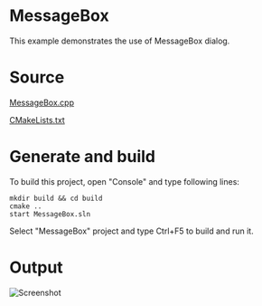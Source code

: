 # MessageBox

This example demonstrates the use of MessageBox dialog.

# Source

[MessageBox.cpp](MessageBox.cpp)

[CMakeLists.txt](CMakeLists.txt)

# Generate and build

To build this project, open "Console" and type following lines:

``` shell
mkdir build && cd build
cmake .. 
start MessageBox.sln
```

Select "MessageBox" project and type Ctrl+F5 to build and run it.

# Output

![Screenshot](../../../docs/Pictures/MessageBox.png)
